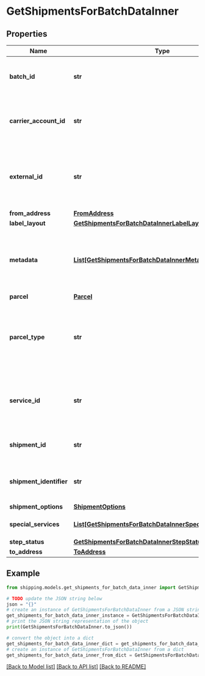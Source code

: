 # GetShipmentsForBatchDataInner


## Properties

Name | Type | Description | Notes
------------ | ------------- | ------------- | -------------
**batch_id** | **str** | This is a system-generated unique identifier assigned to the Batch while it is processed. | [optional] 
**carrier_account_id** | **str** | A unique identifier associated with the Carrier account used by client users during shipment process. | [optional] 
**external_id** | **str** | This is a user-defined value provided by users just for their reference. This is for mapping purpose against each shipment. | [optional] 
**from_address** | [**FromAddress**](FromAddress.md) |  | [optional] 
**label_layout** | [**GetShipmentsForBatchDataInnerLabelLayout**](GetShipmentsForBatchDataInnerLabelLayout.md) |  | [optional] 
**metadata** | [**List[GetShipmentsForBatchDataInnerMetadataInner]**](GetShipmentsForBatchDataInnerMetadataInner.md) | Additional metadata that needs to be stored for this shipment can be added here. For now, &#x60;costAccountName&#x60; is supported. | [optional] 
**parcel** | [**Parcel**](Parcel.md) |  | [optional] 
**parcel_type** | **str** | Parcel Type is required for creating a shipment while rating a parcel. And it varies as per carrier selection and corresponding services. | [optional] 
**service_id** | **str** | A unique identifier given to the carrier-specific service. User can override this value by defining it at Shipment level. | [optional] 
**shipment_id** | **str** | Shipment ID is a unique identifier for an individual shipment | [optional] 
**shipment_identifier** | **str** | Unique identifier generated for each shipment, it can be either success or failed. | [optional] 
**shipment_options** | [**ShipmentOptions**](ShipmentOptions.md) |  | [optional] 
**special_services** | [**List[GetShipmentsForBatchDataInnerSpecialServicesInner]**](GetShipmentsForBatchDataInnerSpecialServicesInner.md) | Special services used to create shipment | [optional] 
**step_status** | [**GetShipmentsForBatchDataInnerStepStatus**](GetShipmentsForBatchDataInnerStepStatus.md) |  | [optional] 
**to_address** | [**ToAddress**](ToAddress.md) |  | [optional] 

## Example

```python
from shipping.models.get_shipments_for_batch_data_inner import GetShipmentsForBatchDataInner

# TODO update the JSON string below
json = "{}"
# create an instance of GetShipmentsForBatchDataInner from a JSON string
get_shipments_for_batch_data_inner_instance = GetShipmentsForBatchDataInner.from_json(json)
# print the JSON string representation of the object
print(GetShipmentsForBatchDataInner.to_json())

# convert the object into a dict
get_shipments_for_batch_data_inner_dict = get_shipments_for_batch_data_inner_instance.to_dict()
# create an instance of GetShipmentsForBatchDataInner from a dict
get_shipments_for_batch_data_inner_from_dict = GetShipmentsForBatchDataInner.from_dict(get_shipments_for_batch_data_inner_dict)
```
[[Back to Model list]](../README.md#documentation-for-models) [[Back to API list]](../README.md#documentation-for-api-endpoints) [[Back to README]](../README.md)


